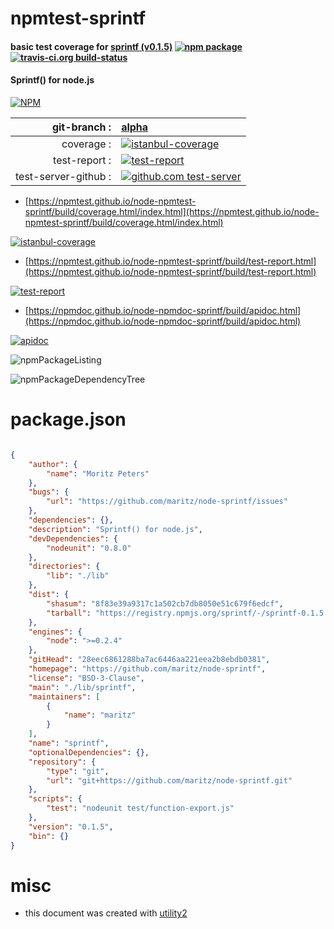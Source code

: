 # npmtest-sprintf

#### basic test coverage for  [sprintf (v0.1.5)](https://github.com/maritz/node-sprintf)  [![npm package](https://img.shields.io/npm/v/npmtest-sprintf.svg?style=flat-square)](https://www.npmjs.org/package/npmtest-sprintf) [![travis-ci.org build-status](https://api.travis-ci.org/npmtest/node-npmtest-sprintf.svg)](https://travis-ci.org/npmtest/node-npmtest-sprintf)

#### Sprintf() for node.js

[![NPM](https://nodei.co/npm/sprintf.png?downloads=true&downloadRank=true&stars=true)](https://www.npmjs.com/package/sprintf)

| git-branch : | [alpha](https://github.com/npmtest/node-npmtest-sprintf/tree/alpha)|
|--:|:--|
| coverage : | [![istanbul-coverage](https://npmtest.github.io/node-npmtest-sprintf/build/coverage.badge.svg)](https://npmtest.github.io/node-npmtest-sprintf/build/coverage.html/index.html)|
| test-report : | [![test-report](https://npmtest.github.io/node-npmtest-sprintf/build/test-report.badge.svg)](https://npmtest.github.io/node-npmtest-sprintf/build/test-report.html)|
| test-server-github : | [![github.com test-server](https://npmtest.github.io/node-npmtest-sprintf/GitHub-Mark-32px.png)](https://npmtest.github.io/node-npmtest-sprintf/build/app/index.html) | | build-artifacts : | [![build-artifacts](https://npmtest.github.io/node-npmtest-sprintf/glyphicons_144_folder_open.png)](https://github.com/npmtest/node-npmtest-sprintf/tree/gh-pages/build)|

- [https://npmtest.github.io/node-npmtest-sprintf/build/coverage.html/index.html](https://npmtest.github.io/node-npmtest-sprintf/build/coverage.html/index.html)

[![istanbul-coverage](https://npmtest.github.io/node-npmtest-sprintf/build/screenCapture.buildCi.browser.%252Ftmp%252Fbuild%252Fcoverage.lib.html.png)](https://npmtest.github.io/node-npmtest-sprintf/build/coverage.html/index.html)

- [https://npmtest.github.io/node-npmtest-sprintf/build/test-report.html](https://npmtest.github.io/node-npmtest-sprintf/build/test-report.html)

[![test-report](https://npmtest.github.io/node-npmtest-sprintf/build/screenCapture.buildCi.browser.%252Ftmp%252Fbuild%252Ftest-report.html.png)](https://npmtest.github.io/node-npmtest-sprintf/build/test-report.html)

- [https://npmdoc.github.io/node-npmdoc-sprintf/build/apidoc.html](https://npmdoc.github.io/node-npmdoc-sprintf/build/apidoc.html)

[![apidoc](https://npmdoc.github.io/node-npmdoc-sprintf/build/screenCapture.buildCi.browser.%252Ftmp%252Fbuild%252Fapidoc.html.png)](https://npmdoc.github.io/node-npmdoc-sprintf/build/apidoc.html)

![npmPackageListing](https://npmtest.github.io/node-npmtest-sprintf/build/screenCapture.npmPackageListing.svg)

![npmPackageDependencyTree](https://npmtest.github.io/node-npmtest-sprintf/build/screenCapture.npmPackageDependencyTree.svg)



# package.json

```json

{
    "author": {
        "name": "Moritz Peters"
    },
    "bugs": {
        "url": "https://github.com/maritz/node-sprintf/issues"
    },
    "dependencies": {},
    "description": "Sprintf() for node.js",
    "devDependencies": {
        "nodeunit": "0.8.0"
    },
    "directories": {
        "lib": "./lib"
    },
    "dist": {
        "shasum": "8f83e39a9317c1a502cb7db8050e51c679f6edcf",
        "tarball": "https://registry.npmjs.org/sprintf/-/sprintf-0.1.5.tgz"
    },
    "engines": {
        "node": ">=0.2.4"
    },
    "gitHead": "28eec6861288ba7ac6446aa221eea2b8ebdb0381",
    "homepage": "https://github.com/maritz/node-sprintf",
    "license": "BSD-3-Clause",
    "main": "./lib/sprintf",
    "maintainers": [
        {
            "name": "maritz"
        }
    ],
    "name": "sprintf",
    "optionalDependencies": {},
    "repository": {
        "type": "git",
        "url": "git+https://github.com/maritz/node-sprintf.git"
    },
    "scripts": {
        "test": "nodeunit test/function-export.js"
    },
    "version": "0.1.5",
    "bin": {}
}
```



# misc
- this document was created with [utility2](https://github.com/kaizhu256/node-utility2)
